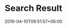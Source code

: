 ---
title: "Search Result"
watermark: "Search"
date: 2019-04-10T09:51:57+06:00
short_description: "Cupidatat non proident sunt culpa qui officia deserunt mollit <br> anim idest laborum sed ut perspiciatis."
page_header_image: "images/background/about.jpg"
description : "this is meta description"
layout: "search"
draft: false
---